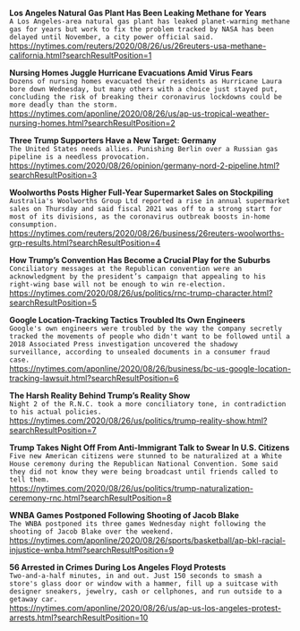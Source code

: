 **Los Angeles Natural Gas Plant Has Been Leaking Methane for Years**\
`A Los Angeles-area natural gas plant has leaked planet-warming methane gas for years but work to fix the problem tracked by NASA has been delayed until November, a city power official said.`\
https://nytimes.com/reuters/2020/08/26/us/26reuters-usa-methane-california.html?searchResultPosition=1

**Nursing Homes Juggle Hurricane Evacuations Amid Virus Fears**\
`Dozens of nursing homes evacuated their residents as Hurricane Laura bore down Wednesday, but many others with a choice just stayed put, concluding the risk of breaking their coronavirus lockdowns could be more deadly than the storm.`\
https://nytimes.com/aponline/2020/08/26/us/ap-us-tropical-weather-nursing-homes.html?searchResultPosition=2

**Three Trump Supporters Have a New Target: Germany**\
`The United States needs allies. Punishing Berlin over a Russian gas pipeline is a needless provocation.`\
https://nytimes.com/2020/08/26/opinion/germany-nord-2-pipeline.html?searchResultPosition=3

**Woolworths Posts Higher Full-Year Supermarket Sales on Stockpiling**\
`Australia's Woolworths Group Ltd reported a rise in annual supermarket sales on Thursday and said fiscal 2021 was off to a strong start for most of its divisions, as the coronavirus outbreak boosts in-home consumption.`\
https://nytimes.com/reuters/2020/08/26/business/26reuters-woolworths-grp-results.html?searchResultPosition=4

**How Trump’s Convention Has Become a Crucial Play for the Suburbs**\
`Conciliatory messages at the Republican convention were an acknowledgment by the president’s campaign that appealing to his right-wing base will not be enough to win re-election.`\
https://nytimes.com/2020/08/26/us/politics/rnc-trump-character.html?searchResultPosition=5

**Google Location-Tracking Tactics Troubled Its Own Engineers**\
`Google's own engineers were troubled by the way the company secretly tracked the movements of people who didn't want to be followed until a 2018 Associated Press investigation uncovered the shadowy surveillance, according to unsealed documents in a consumer fraud case.`\
https://nytimes.com/aponline/2020/08/26/business/bc-us-google-location-tracking-lawsuit.html?searchResultPosition=6

**The Harsh Reality Behind Trump’s Reality Show**\
`Night 2 of the R.N.C. took a more conciliatory tone, in contradiction to his actual policies.`\
https://nytimes.com/2020/08/26/us/politics/trump-reality-show.html?searchResultPosition=7

**Trump Takes Night Off From Anti-Immigrant Talk to Swear In U.S. Citizens**\
`Five new American citizens were stunned to be naturalized at a White House ceremony during the Republican National Convention. Some said they did not know they were being broadcast until friends called to tell them.`\
https://nytimes.com/2020/08/26/us/politics/trump-naturalization-ceremony-rnc.html?searchResultPosition=8

**WNBA Games Postponed Following Shooting of Jacob Blake**\
`The WNBA postponed its three games Wednesday night following the shooting of Jacob Blake over the weekend.`\
https://nytimes.com/aponline/2020/08/26/sports/basketball/ap-bkl-racial-injustice-wnba.html?searchResultPosition=9

**56 Arrested in Crimes During Los Angeles Floyd Protests**\
`Two-and-a-half minutes, in and out. Just 150 seconds to smash a store's glass door or window with a hammer, fill up a suitcase with designer sneakers, jewelry, cash or cellphones, and run outside to a getaway car.`\
https://nytimes.com/aponline/2020/08/26/us/ap-us-los-angeles-protest-arrests.html?searchResultPosition=10

